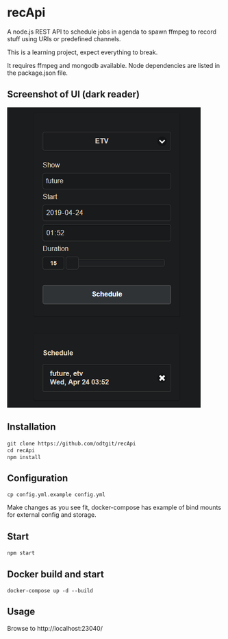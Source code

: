 # recApi

A node.js REST API to schedule jobs in agenda to spawn ffmpeg to record stuff using URIs or predefined channels.

This is a learning project, expect everything to break.

It requires ffmpeg and mongodb available. Node dependencies are listed in the package.json file.

## Screenshot of UI (dark reader)

![Screenshot](recApi_UI.png)



## Installation

```
git clone https://github.com/odtgit/recApi
cd recApi
npm install
```

## Configuration
```
cp config.yml.example config.yml
```

Make changes as you see fit, docker-compose has example of bind mounts for external config and storage.

## Start

```
npm start
```

## Docker build and start

```
docker-compose up -d --build
```

## Usage

Browse to http://localhost:23040/
